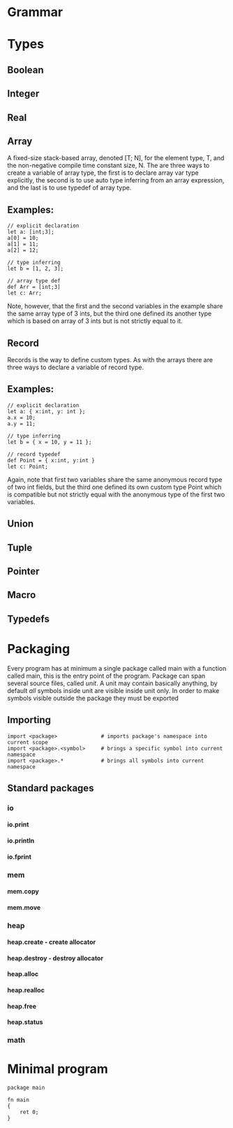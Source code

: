 # Grammar
# Types
## Boolean
## Integer
## Real
## Array
A fixed-size stack-based array, denoted [T; N], for the element type, T, and the non-negative compile time constant size, N. The are three ways to create a variable of array type, the first is to declare array var type explicitly, the second is to use auto type inferring from an array expression, and the last is to use typedef of array type.

Examples:
---
```
// explicit declaration
let a: [int;3];
a[0] = 10;
a[1] = 11;
a[2] = 12;

// type inferring
let b = [1, 2, 3];

// array type def
def Arr = [int;3]
let c: Arr;
```
Note, however, that the first and the second variables in the example share the same array type of 3 ints, but the third one defined its another type which is based on array of 3 ints but is not strictly equal to it.
## Record
Records is the way to define custom types. As with the arrays there are three ways to declare a variable of record type.

Examples:
---
```
// explicit declaration
let a: { x:int, y: int };
a.x = 10;
a.y = 11;

// type inferring
let b = { x = 10, y = 11 };

// record typedef
def Point = { x:int, y:int }
let c: Point;
```
Again, note that first two variables share the same anonymous record type of two int fields, but the third one defined its own custom type Point which is compatible but not strictly equal with the anonymous type of the first two variables.    
## Union
## Tuple
## Pointer
## Macro
## Typedefs

# Packaging
Every program has at minimum a single package called main with a function called main, this is the
entry point of the program. Package can span several source files, called _unit_. A unit may
contain basically anything, by default _all_ symbols inside unit are visible inside unit only. In
order to make symbols visible outside the package they must be exported

## Importing
```
import <package>              # imports package's namespace into current scope
import <package>.<symbol>     # brings a specific symbol into current namespace
import <package>.*            # brings all symbols into current namespace
```

## Standard packages

### io
#### io.print
#### io.println
#### io.fprint

### mem
#### mem.copy
#### mem.move

### heap
#### heap.create - create allocator
#### heap.destroy - destroy allocator
#### heap.alloc
#### heap.realloc
#### heap.free
#### heap.status

### math

# Minimal program
```
package main

fn main
{
    ret 0;
}
```
